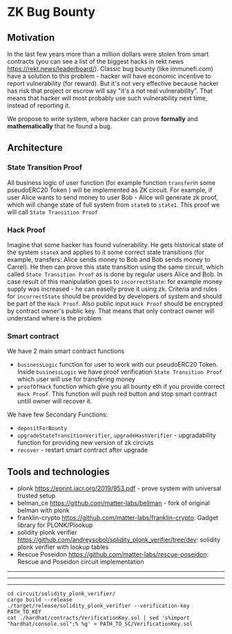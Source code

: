 # ZK Bug Bounty

## Motivation

In the last few years more than a million dollars were stolen from smart contracts (you can see a list of the biggest hacks in rekt news https://rekt.news/leaderboard/). Classic bug bounty (like immunefi.com) have a solution to this problem - hacker will have economic incentive to report vulnerability (for reward). But it's not very effective because hacker has risk that project or escrow will say "it's a not real vulnerability". That means that hacker will most probably use such vulnerability next time, instead of reporting it.

We propose to write system, where hacker can prove **formally** and **mathematically** that he found a bug.

## Architecture

### State Transition Proof

All business logic of user function (for example function `transfer`in some pseudoERC20 Token ) will be implemented as ZK circuit. For example, if user Alice wants to send money to user Bob - Alice will generate zk proof, which will change state of full system from `state0` to `state1`. This proof we will call `State Transition Proof`

### Hack Proof

Imagine that some hacker has found vulnerability. He gets historical state of the system `stateX` and applies to it some correct state transitions (for example, transfers: Alice sends money to Bob and Bob sends money to Carrel). He then can prove this state transition using the same circuit, which called `State Transition Proof` as is done by regular users Alice and Bob. In case result of this manipulation goes to `incorrectState`: for example money supply was increased - he can easelly prove it using zk. Criteria and rules for `incorrectState` should be provided by developers of system and should be part of the `Hack Proof`. Also public input `Hack Proof` should be encrypted by contract owner's public key. That means that only contract owner will understand where is the problem

### Smart contract

We have 2 main smart contract functions
- `businessLogic` function for user to work with our pseudoERC20 Token. Inside `businessLogic` we have proof verification `State Transition Proof` which user will use for transfering money
- `proofOfHack` function which give you all bounty eth if you provide correct `Hack Proof`. This function will push red button and stop smart contract untill owner will recover it.

We have few Secondary Functions:
- `depositForBounty`
- `upgradeStateTransitionVerifier`, `upgradeHashVerifier` - upgradability function for providing new version of zk circiuts
- `recover` - restart smart contract after upgrade

## Tools and technologies

- plonk https://eprint.iacr.org/2019/953.pdf - prove system with universal trusted setup
- belman_ce https://github.com/matter-labs/bellman - fork of original belman with plonk
- franklin-crypto https://github.com/matter-labs/franklin-crypto: Gadget library for PLONK/Plookup
- solidity plonk verifier https://github.com/andreysobol/solidity_plonk_verifier/tree/dev: solidity plonk verifier with lookup tables
- Rescue Poseidon https://github.com/matter-labs/rescue-poseidon: Rescue and Poseidon circuit implementation 

---

---

---

```
cd circuit/solidity_plonk_verifier/
cargo build --release
./target/release/solidity_plonk_verifier --verification-key PATH_TO_KEY
cat ./hardhat/contracts/VerificationKey.sol | sed 's%import "hardhat/console.sol";% %g' > PATH_TO_SC/VerificationKey.sol
```
